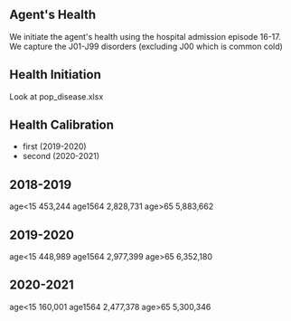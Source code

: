 ## Agent's Health
We initiate the agent's health using the hospital admission episode 16-17.
We capture the J01-J99 disorders (excluding J00 which is common cold) 

## Health Initiation
Look at pop_disease.xlsx

## Health Calibration
- first (2019-2020)
- second (2020-2021)


## 2018-2019
age<15	453,244
age1564	2,828,731
age>65	5,883,662

## 2019-2020
age<15	448,989
age1564	2,977,399
age>65	6,352,180

## 2020-2021
age<15	160,001
age1564	2,477,378
age>65	5,300,346

